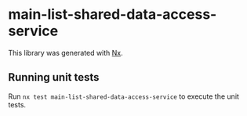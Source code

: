 # main-list-shared-data-access-service

This library was generated with [Nx](https://nx.dev).

## Running unit tests

Run `nx test main-list-shared-data-access-service` to execute the unit tests.
